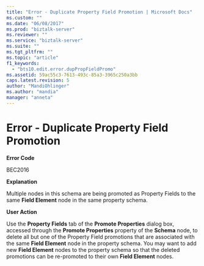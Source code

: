 ```yaml
---
title: "Error - Duplicate Property Field Promotion | Microsoft Docs"
ms.custom: ""
ms.date: "06/08/2017"
ms.prod: "biztalk-server"
ms.reviewer: ""
ms.service: "biztalk-server"
ms.suite: ""
ms.tgt_pltfrm: ""
ms.topic: "article"
f1_keywords: 
  - "bts10.edit.error.dupPropFieldPromo"
ms.assetid: 59ac55c3-7613-493c-85a3-3965c250a3bb
caps.latest.revision: 5
author: "MandiOhlinger"
ms.author: "mandia"
manager: "anneta"
---
```

# Error - Duplicate Property Field Promotion
**Error Code**  
  
 BEC2016  
  
 **Explanation**  
  
 Multiple nodes in this schema are being promoted as Property Fields to the same **Field Element** node in the same property schema.  
  
 **User Action**  
  
 Use the **Property Fields** tab of the **Promote Properties** dialog box, accessed through the **Promote Properties** property of the **Schema** node, to delete all but one of the Property Field promotions that are associated with the same **Field Element** node in the property schema. You may want to add new **Field Element** nodes to the property schema so that the deleted promotions can be re-promoted to their own **Field Element** nodes.